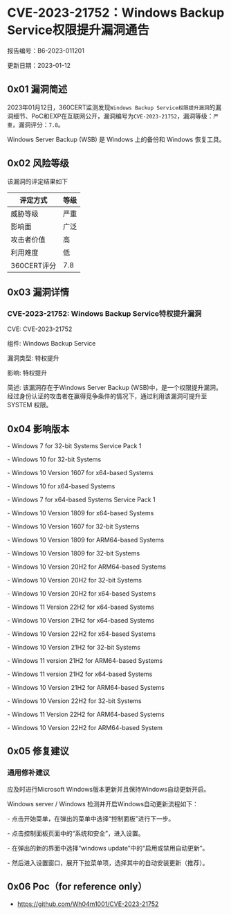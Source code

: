 # CVE-2023-21752：Windows Backup Service权限提升漏洞通告

报告编号：B6-2023-011201

更新日期：2023-01-12

## 0x01  漏洞简述

2023年01月12日，360CERT监测发现`Windows Backup Service权限提升漏洞`的漏洞细节、PoC和EXP在互联网公开，漏洞编号为`CVE-2023-21752`，漏洞等级：`严重`，漏洞评分：`7.8`。

Windows Server Backup (WSB) 是 Windows 上的备份和 Windows 恢复工具。

## 0x02  风险等级

该漏洞的评定结果如下

| 评定方式    | 等级 |
| ----------- | ---- |
| 威胁等级    | 严重 |
| 影响面      | 广泛 |
| 攻击者价值  | 高   |
| 利用难度    | 低   |
| 360CERT评分 | 7.8  |

## 0x03  漏洞详情

### CVE-2023-21752: Windows Backup Service特权提升漏洞

CVE: CVE-2023-21752

组件: Windows Backup Service

漏洞类型: 特权提升

影响: 特权提升

简述: 该漏洞存在于Windows Server Backup (WSB)中，是一个权限提升漏洞。经过身份认证的攻击者在赢得竞争条件的情况下，通过利用该漏洞可提升至 SYSTEM 权限。

## 0x04  影响版本

\- Windows 7 for 32-bit Systems Service Pack 1

\- Windows 10 for 32-bit Systems

\- Windows 10 Version 1607 for x64-based Systems

\- Windows 10 for x64-based Systems

\- Windows 7 for x64-based Systems Service Pack 1

\- Windows 10 Version 1809 for x64-based Systems

\- Windows 10 Version 1607 for 32-bit Systems

\- Windows 10 Version 1809 for ARM64-based Systems

\- Windows 10 Version 1809 for 32-bit Systems

\- Windows 10 Version 20H2 for ARM64-based Systems

\- Windows 10 Version 20H2 for 32-bit Systems

\- Windows 10 Version 20H2 for x64-based Systems

\- Windows 11 Version 22H2 for x64-based Systems

\- Windows 10 Version 21H2 for x64-based Systems

\- Windows 10 Version 22H2 for x64-based Systems

\- Windows 10 Version 21H2 for 32-bit Systems

\- Windows 11 version 21H2 for ARM64-based Systems

\- Windows 11 version 21H2 for x64-based Systems

\- Windows 10 Version 21H2 for ARM64-based Systems

\- Windows 10 Version 22H2 for 32-bit Systems

\- Windows 11 Version 22H2 for ARM64-based Systems

\- Windows 10 Version 22H2 for ARM64-based System

## 0x05  修复建议

### 通用修补建议

应及时进行Microsoft Windows版本更新并且保持Windows自动更新开启。

Windows server / Windows 检测并开启Windows自动更新流程如下：

\- 点击开始菜单，在弹出的菜单中选择“控制面板”进行下一步。

\- 点击控制面板页面中的“系统和安全”，进入设置。

\- 在弹出的新的界面中选择“windows update”中的“启用或禁用自动更新”。

\- 然后进入设置窗口，展开下拉菜单项，选择其中的自动安装更新（推荐）。

## 0x06 Poc（for reference only）

- https://github.com/Wh04m1001/CVE-2023-21752